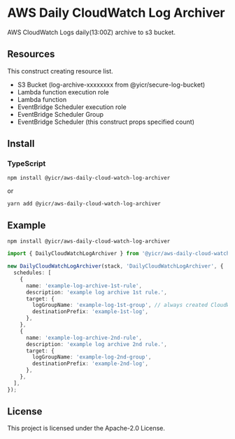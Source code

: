 # AWS Daily CloudWatch Log Archiver

AWS CloudWatch Logs daily(13:00Z) archive to s3 bucket.

## Resources

This construct creating resource list.

- S3 Bucket (log-archive-xxxxxxxx from @yicr/secure-log-bucket)
- Lambda function execution role
- Lambda function
- EventBridge Scheduler execution role
- EventBridge Scheduler Group
- EventBridge Scheduler (this construct props specified count)

## Install

### TypeScript

```shell
npm install @yicr/aws-daily-cloud-watch-log-archiver
```
or
```shell
yarn add @yicr/aws-daily-cloud-watch-log-archiver
```

## Example

```shell
npm install @yicr/aws-daily-cloud-watch-log-archiver
```

```typescript
import { DailyCloudWatchLogArchiver } from '@yicr/aws-daily-cloud-watch-log-archiver';

new DailyCloudWatchLogArchiver(stack, 'DailyCloudWatchLogArchiver', {
  schedules: [
    {
      name: 'example-log-archive-1st-rule',
      description: 'example log archive 1st rule.',
      target: {
        logGroupName: 'example-log-1st-group', // always created CloudWatch Log group
        destinationPrefix: 'example-1st-log',
      },
    },
    {
      name: 'example-log-archive-2nd-rule',
      description: 'example log archive 2nd rule.',
      target: {
        logGroupName: 'example-log-2nd-group',
        destinationPrefix: 'example-2nd-log',
      },
    },
  ],
});

```

## License

This project is licensed under the Apache-2.0 License.

